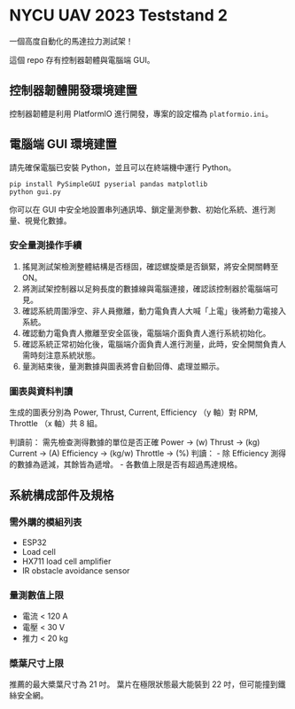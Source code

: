 # NYCU UAV 2023 Teststand 2

一個高度自動化的馬達拉力測試架！

這個 repo 存有控制器韌體與電腦端 GUI。

## 控制器韌體開發環境建置

控制器韌體是利用 PlatformIO 進行開發，專案的設定檔為 `platformio.ini`。

## 電腦端 GUI 環境建置

請先確保電腦已安裝 Python，並且可以在終端機中運行 Python。

```console
pip install PySimpleGUI pyserial pandas matplotlib
python gui.py
```

你可以在 GUI 中安全地設置串列通訊埠、鎖定量測參數、初始化系統、進行測量、視覺化數據。

### 安全量測操作手續

1. 搖晃測試架檢測整體結構是否穩固，確認螺旋槳是否鎖緊，將安全開關轉至 ON。
2. 將測試架控制器以足夠長度的數據線與電腦連接，確認該控制器於電腦端可見。
3. 確認系統周圍淨空、非人員撤離，動力電負責人大喊「上電」後將動力電接入系統。
4. 確認動力電負責人撤離至安全區後，電腦端介面負責人進行系統初始化。
5. 確認系統正常初始化後，電腦端介面負責人進行測量，此時，安全開關負責人需時刻注意系統狀態。
6. 量測結束後，量測數據與圖表將會自動回傳、處理並顯示。

### 圖表與資料判讀

生成的圖表分別為 Power, Thrust, Current, Efficiency （y 軸）對 RPM, Throttle （x 軸）共 8 組。

判讀前：
	需先檢查測得數據的單位是否正確
	Power          ->       (w)
	Thrust          ->       (kg)
	Current        ->       (A)
	Efficiency     ->       (kg/w)
	Throttle        ->       (%)
判讀：
	- 除 Efficiency 測得的數據為遞減，其餘皆為遞增。
	- 各數值上限是否有超過馬達規格。


## 系統構成部件及規格

### 需外購的模組列表

- ESP32
- Load cell
- HX711 load cell amplifier
- IR obstacle avoidance sensor

### 量測數值上限

- 電流 < 120 A
- 電壓 < 30 V
- 推力 < 20 kg

### 槳葉尺寸上限

推薦的最大槳葉尺寸為 21 吋。
葉片在極限狀態最大能裝到 22 吋，但可能撞到鐵絲安全網。
